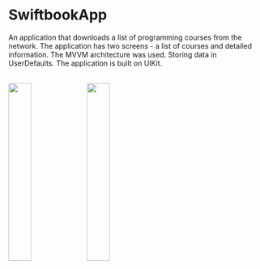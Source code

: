 # SwiftbookApp

An application that downloads a list of programming courses from the network. 
The application has two screens - a list of courses and detailed information. 
The MVVM architecture was used. Storing data in UserDefaults.
The application is built on UIKit.

<br />

<img src="https://github.com/nikktro/SwiftbookApp/assets/23638348/865b9a05-aaeb-4941-bc5d-fbadf331fea2" width=30% height=30%>
<img src="https://github.com/nikktro/SwiftbookApp/assets/23638348/89334955-7e68-414c-a081-3ac598d17a42" width=30% height=30%>
